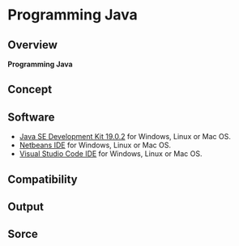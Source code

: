 

# Programming Java
## Overview
<!--
<p align="center"> 
<img src="/TOOLS/IMG/IDE-C.png" width="400" align="center">
</p 
-->

**Programming Java** 

## Concept


## Software
* [Java SE Development Kit 19.0.2](https://www.oracle.com/br/java/technologies/downloads/) for Windows, Linux or Mac OS.
* [Netbeans IDE](https://netbeans.apache.org/download/nb16/) for Windows, Linux or Mac OS.
* [Visual Studio Code IDE](https://code.visualstudio.com) for Windows, Linux or Mac OS.


    
## Compatibility
   
   
## Output
   
## Sorce

